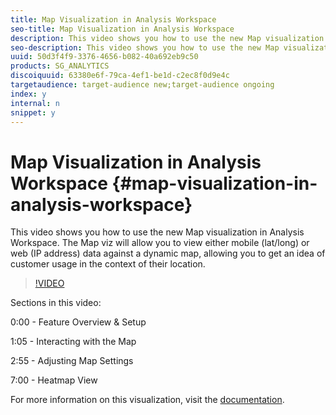 ```yaml
---
title: Map Visualization in Analysis Workspace
seo-title: Map Visualization in Analysis Workspace
description: This video shows you how to use the new Map visualization in Analysis Workspace. The Map viz will allow you to view either mobile (lat/long) or web (IP address) data against a dynamic map, allowing you to get an idea of customer usage in the context of their location.
seo-description: This video shows you how to use the new Map visualization in Analysis Workspace. The Map viz will allow you to view either mobile (lat/long) or web (IP address) data against a dynamic map, allowing you to get an idea of customer usage in the context of their location.
uuid: 50d3f4f9-3376-4656-b082-40a692eb9c50
products: SG_ANALYTICS
discoiquuid: 63380e6f-79ca-4ef1-be1d-c2ec8f0d9e4c
targetaudience: target-audience new;target-audience ongoing
index: y
internal: n
snippet: y
---
```


# Map Visualization in Analysis Workspace {#map-visualization-in-analysis-workspace}

This video shows you how to use the new Map visualization in Analysis Workspace. The Map viz will allow you to view either mobile (lat/long) or web (IP address) data against a dynamic map, allowing you to get an idea of customer usage in the context of their location.

>[!VIDEO](https://video.tv.adobe.com/v/23559/?quality=12)

Sections in this video:

0:00 - Feature Overview & Setup

1:05 - Interacting with the Map

2:55 - Adjusting Map Settings

7:00 - Heatmap View

For more information on this visualization, visit the [documentation](https://marketing.adobe.com/resources/help/en_US/analytics/analysis-workspace/map-visualization.html).
